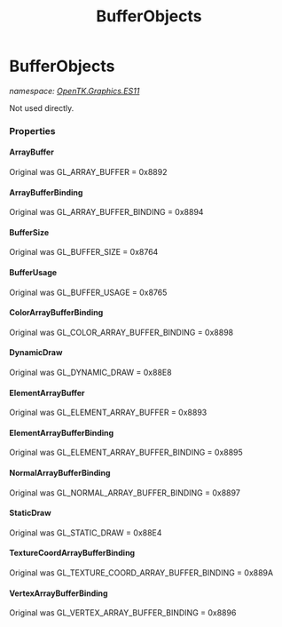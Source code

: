 ﻿---
title: BufferObjects
---

# BufferObjects
_namespace: [OpenTK.Graphics.ES11](N-OpenTK.Graphics.ES11.html)_

Not used directly.



### Properties

#### ArrayBuffer
Original was GL_ARRAY_BUFFER = 0x8892
#### ArrayBufferBinding
Original was GL_ARRAY_BUFFER_BINDING = 0x8894
#### BufferSize
Original was GL_BUFFER_SIZE = 0x8764
#### BufferUsage
Original was GL_BUFFER_USAGE = 0x8765
#### ColorArrayBufferBinding
Original was GL_COLOR_ARRAY_BUFFER_BINDING = 0x8898
#### DynamicDraw
Original was GL_DYNAMIC_DRAW = 0x88E8
#### ElementArrayBuffer
Original was GL_ELEMENT_ARRAY_BUFFER = 0x8893
#### ElementArrayBufferBinding
Original was GL_ELEMENT_ARRAY_BUFFER_BINDING = 0x8895
#### NormalArrayBufferBinding
Original was GL_NORMAL_ARRAY_BUFFER_BINDING = 0x8897
#### StaticDraw
Original was GL_STATIC_DRAW = 0x88E4
#### TextureCoordArrayBufferBinding
Original was GL_TEXTURE_COORD_ARRAY_BUFFER_BINDING = 0x889A
#### VertexArrayBufferBinding
Original was GL_VERTEX_ARRAY_BUFFER_BINDING = 0x8896

